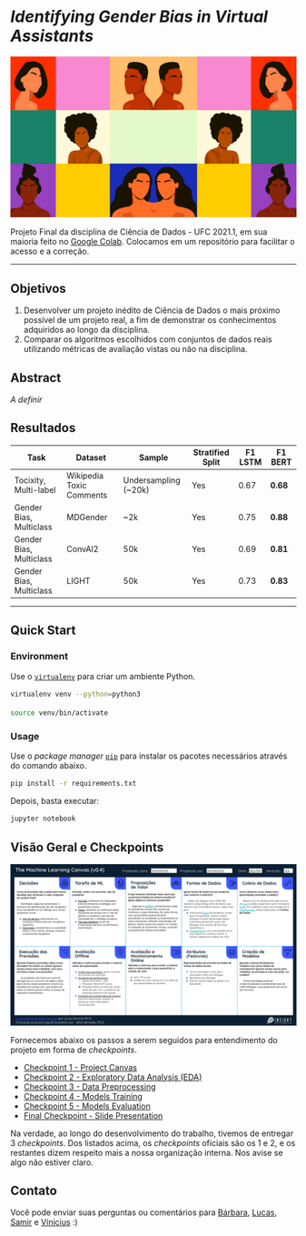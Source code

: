 # *Identifying Gender Bias in Virtual Assistants*

![alt text](resources/images/gender_bias.png)

Projeto Final da disciplina de Ciência de Dados - UFC 2021.1, em sua maioria feito no [Google Colab](https://research.google.com/colaboratory/faq.html). Colocamos em um repositório para facilitar o acesso e a correção.

---

## Objetivos
1. Desenvolver um projeto inédito de Ciência de Dados o mais próximo possível de um projeto real, a fim de demonstrar os conhecimentos adquiridos ao longo da disciplina.
2. Comparar os algoritmos escolhidos com conjuntos de dados reais utilizando métricas de avaliação vistas ou não na disciplina.

## Abstract

*A definir*

## Resultados 

| **Task** | **Dataset** | **Sample** | **Stratified Split** | **F1 LSTM** | **F1 BERT** | 
|  -------------- |  -----------  |  -----------  |  -----------  |----------- | ------------- | 
|  Tocixity, Multi-label  | Wikipedia Toxic Comments | Undersampling (~20k) | Yes | 0.67 | **0.68** | 
|  Gender Bias, Multiclass | MDGender | ~2k | Yes | 0.75 | **0.88** |
|  Gender Bias, Multiclass | ConvAI2  | 50k | Yes | 0.69 | **0.81**  |
|  Gender Bias, Multiclass  | LIGHT | 50k | Yes | 0.73 | **0.83**  |

---

## Quick Start

### Environment

Use o [`virtualenv`](https://virtualenv.pypa.io/en/latest/) para criar um ambiente Python.

```bash
virtualenv venv --python=python3

source venv/bin/activate
```

### Usage

Use o *package manager* [`pip`](https://pip.pypa.io/en/stable/) para instalar os pacotes necessários através do comando abaixo.

```bash
pip install -r requirements.txt
```

Depois, basta executar: 

```bash
jupyter notebook
```

## Visão Geral e Checkpoints

![ml canvas](/resources/images/ml_canvas.png)

Fornecemos abaixo os passos a serem seguidos para entendimento do projeto em forma de *checkpoints*.

* [Checkpoint 1 - Project Canvas](/resources/docs/CHECKPOINT_1_CANVAS.md)
* [Checkpoint 2 - Exploratory Data Analysis (EDA)](https://github.com/barbaraneves/gender-bias-in-virtual-assistants/tree/main/exploratory-data-analysis)
* [Checkpoint 3 - Data Preprocessing](https://github.com/barbaraneves/gender-bias-in-virtual-assistants/tree/main/data-preprocessing)
* [Checkpoint 4 - Models Training](https://github.com/barbaraneves/gender-bias-in-virtual-assistants/tree/main/models-training)
* [Checkpoint 5 - Models Evaluation](https://github.com/barbaraneves/gender-bias-in-virtual-assistants/tree/main/models-evaluation)
* [Final Checkpoint - Slide Presentation](/resources/docs/)

Na verdade, ao longo do desenvolvimento do trabalho, tivemos de entregar 3 *checkpoints*. Dos listados acima, os *checkpoints* oficiais são os 1 e 2, e os restantes dizem respeito mais a nossa organização interna. Nos avise se algo não estiver claro.

## Contato

Você pode enviar suas perguntas ou comentários para [Bárbara](https://github.com/barbaraneves), [Lucas](https://github.com/Lucas08Ben), [Samir](https://github.com/samirbraga) e [Vinicius](https://github.com/bgvinicius) :)
